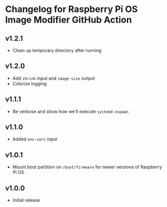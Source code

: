 # Changelog for Raspberry Pi OS Image Modifier GitHub Action

## v1.2.1

* Clean up temporary directory after running

## v1.2.0

* Add `shrink` input and `image-size` output
* Colorize logging

## v1.1.1

* Be verbose and show how we'll execute `systemd-nspawn`

## v1.1.0

* Added `env-vars` input

## v1.0.1

* Mount boot partition on `/boot/firmware` for newer versions of Raspberry Pi OS

## v1.0.0

* Initial release
